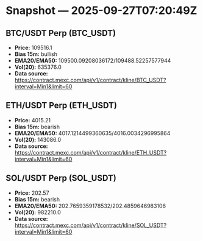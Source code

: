 # Snapshot — 2025-09-27T07:20:49Z

## BTC/USDT Perp (BTC_USDT)
- **Price:** 109516.1
- **Bias 15m:** bullish
- **EMA20/EMA50:** 109500.09208036172/109488.52257577944
- **Vol(20):** 635376.0
- **Data source:** https://contract.mexc.com/api/v1/contract/kline/BTC_USDT?interval=Min1&limit=60

## ETH/USDT Perp (ETH_USDT)
- **Price:** 4015.21
- **Bias 15m:** bearish
- **EMA20/EMA50:** 4017.1214499360635/4016.0034296995864
- **Vol(20):** 143086.0
- **Data source:** https://contract.mexc.com/api/v1/contract/kline/ETH_USDT?interval=Min1&limit=60

## SOL/USDT Perp (SOL_USDT)
- **Price:** 202.57
- **Bias 15m:** bearish
- **EMA20/EMA50:** 202.7659359178532/202.4859646983106
- **Vol(20):** 982210.0
- **Data source:** https://contract.mexc.com/api/v1/contract/kline/SOL_USDT?interval=Min1&limit=60
